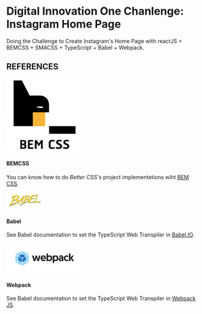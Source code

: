 # Digital Innovation One Chanlenge: Instagram Home Page
 Doing the Challenge to Create Instagram's Home Page with reactJS + BEMCSS + SMACSS + TypeScript + Babel + Webpack.

## REFERENCES

<img src=".readmeFiles/img/Bem-Css-logo.png" width="200">

#### BEMCSS

You can know how to do _Better CSS's_ project implementetions wiht [BEM CSS](https://getbem.com/).

<img src=".readmeFiles/img/1200px-Babel_Logo.svg.png" width="100">

#### Babel

See Babel documentation to set the TypeScript Web Transpiler in [Babel.IO](https://babeljs.io/).


<img src=".readmeFiles/img/logo-webpack-on-white-bg.png" width="200">

#### Webpack

See Babel documentation to set the TypeScript Web Transpiler in [Webpack JS](http://webpack.js.org/).